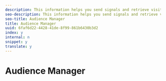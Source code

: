 ```yaml
---
description: This information helps you send signals and retrieve visitor segments from Adobe Audience Manager.
seo-description: This information helps you send signals and retrieve visitor segments from Adobe Audience Manager.
seo-title: Audience Manager
title: Audience Manager
uuid: 6faf6d22-4428-41de-8f99-861b6430b3d2
index: y
internal: n
snippet: y
translate: y
---
```


# Audience Manager

